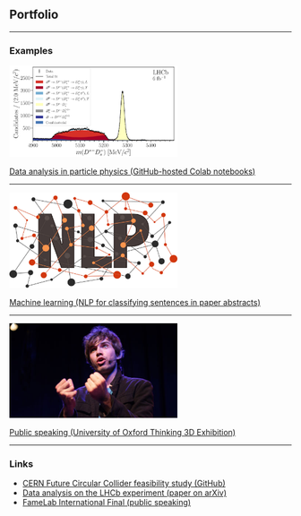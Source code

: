 ## Portfolio

---

### Examples

<img src="images/DstDsst_Fit.png?raw=true" width="300"/>

[Data analysis in particle physics (GitHub-hosted Colab notebooks)](https://github.com/donalrinho/Bc2JpsiMuNu)


---
<img src="images/Natural-Language-Processing-NLP-AI.jpeg?raw=true" width="300"/>

[Machine learning (NLP for classifying sentences in paper abstracts)](/sample_page)


---
<img src="images/Donal_Hill_FameLab.jpeg?raw=true" width="300"/>

[Public speaking (University of Oxford Thinking 3D Exhibition)](https://podcasts.ox.ac.uk/particles-space)


---

### Links

- [CERN Future Circular Collider feasibility study (GitHub)](https://github.com/HEP-FCC/FCCeePhysicsPerformance/tree/master/case-studies/flavour/Bc2TauNu)
- [Data analysis on the LHCb experiment (paper on arXiv)](https://arxiv.org/abs/2012.09903)
- [FameLab International Final (public speaking)](https://www.youtube.com/watch?v=hCm-Z0I392M)

